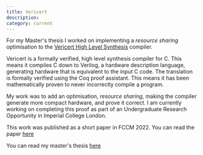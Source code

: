 ```yaml
---
title: Vericert
description: 
category: current
---
```


For my Master's thesis I worked on implementing a *resource sharing* optimisation to the [Vericert High Level Synthesis](https://vericert.ymhg.org/) compiler.

Vericert is a formally verified, high level synthesis compiler for C. This means it compiles C down to Verilog, a hardware description language, generating hardware that is equivalent to the input C code. The translation is formally verified using the Coq proof assistant. This means it has been mathematically proven to never incorrectly compile a program.

My work was to add an optimisation, *resource sharing*, making the compiler generate more compact hardware, and prove it correct. I am currently working on completing this proof as part of an Undergraduate Research Opportunity in Imperial College London.

This work was published as a short paper in FCCM 2022. You can read the paper [here](/fccm22_verified_resource_sharing.pdf)

You can read my master's thesis [here](/thesis.pdf)
